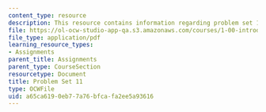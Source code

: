 ```yaml
---
content_type: resource
description: This resource contains information regarding problem set 11.
file: https://ol-ocw-studio-app-qa.s3.amazonaws.com/courses/1-00-introduction-to-computers-and-engineering-problem-solving-spring-2012/a65ca6190eb77a76bfcafa2ee5a93616_MIT1_00S12_PS_11.pdf
file_type: application/pdf
learning_resource_types:
- Assignments
parent_title: Assignments
parent_type: CourseSection
resourcetype: Document
title: Problem Set 11
type: OCWFile
uid: a65ca619-0eb7-7a76-bfca-fa2ee5a93616
---
```


